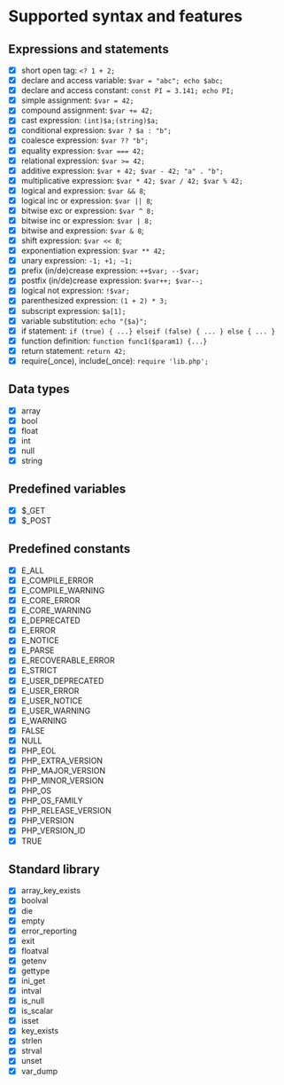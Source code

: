# Supported syntax and features

## Expressions and statements
- [x] short open tag: `<? 1 + 2;`
- [x] declare and access variable: `$var = "abc"; echo $abc;`
- [x] declare and access constant: `const PI = 3.141; echo PI;`
- [x] simple assignment: `$var = 42;`
- [x] compound assignment: `$var += 42;`
- [x] cast expression: `(int)$a;(string)$a;`
- [x] conditional expression: `$var ? $a : "b";`
- [x] coalesce expression: `$var ?? "b";`
- [x] equality expression: `$var === 42;`
- [x] relational expression: `$var >= 42;`
- [x] additive expression: `$var + 42; $var - 42; "a" . "b";`
- [x] multiplicative expression: `$var * 42; $var / 42; $var % 42;`
- [x] logical and expression: `$var && 8`;
- [x] logical inc or expression: `$var || 8`;
- [x] bitwise exc or expression: `$var ^ 8;`
- [x] bitwise inc or expression: `$var | 8;`
- [x] bitwise and expression: `$var & 8`;
- [x] shift expression: `$var << 8`;
- [x] exponentiation expression: `$var ** 42;`
- [x] unary expression: `-1; +1; ~1;`
- [x] prefix (in/de)crease expression: `++$var; --$var;`
- [x] postfix (in/de)crease expression: `$var++; $var--;`
- [x] logical not expression: `!$var;`
- [x] parenthesized expression: `(1 + 2) * 3;`
- [x] subscript expression: `$a[1];`
- [x] variable substitution: `echo "{$a}";`
- [x] if statement: `if (true) { ...} elseif (false) { ... } else { ... }`
- [x] function definition: `function func1($param1) {...}`
- [x] return statement: `return 42;`
- [x] require(_once), include(_once): `require 'lib.php';`

## Data types
- [x] array
- [x] bool
- [x] float
- [x] int
- [x] null
- [x] string

## Predefined variables
- [x] $_GET
- [x] $_POST

## Predefined constants
- [x] E_ALL
- [x] E_COMPILE_ERROR
- [x] E_COMPILE_WARNING
- [x] E_CORE_ERROR
- [x] E_CORE_WARNING
- [x] E_DEPRECATED
- [x] E_ERROR
- [x] E_NOTICE
- [x] E_PARSE
- [x] E_RECOVERABLE_ERROR
- [x] E_STRICT
- [x] E_USER_DEPRECATED
- [x] E_USER_ERROR
- [x] E_USER_NOTICE
- [x] E_USER_WARNING
- [x] E_WARNING
- [x] FALSE
- [x] NULL
- [x] PHP_EOL
- [x] PHP_EXTRA_VERSION
- [x] PHP_MAJOR_VERSION
- [x] PHP_MINOR_VERSION
- [x] PHP_OS
- [x] PHP_OS_FAMILY
- [x] PHP_RELEASE_VERSION
- [x] PHP_VERSION
- [x] PHP_VERSION_ID
- [x] TRUE

## Standard library
- [x] array_key_exists
- [x] boolval
- [x] die
- [x] empty
- [x] error_reporting
- [x] exit
- [x] floatval
- [x] getenv
- [x] gettype
- [x] ini_get
- [x] intval
- [x] is_null
- [x] is_scalar
- [x] isset
- [x] key_exists
- [x] strlen
- [x] strval
- [x] unset
- [x] var_dump